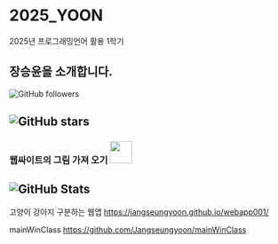 # 2025_YOON
2025년 프로그래밍언어 활용 1학기

## 장승윤을 소개합니다.

![GitHub followers](https://img.shields.io/github/followers/Jangseungyoon?style=social)

## ![GitHub stars](https://img.shields.io/github/stars/Jangseungyoon?style=social)

### 웹싸이트의 그림 가져 오기 <img src="https://cdn.jsdelivr.net/npm/simple-icons@v8/icons/github.svg" width="40" height="40" />

## ![GitHub Stats](https://github-readme-stats.vercel.app/api?username=Jangseungyoon&show_icons=true&theme=radical)

고양이 강아지 구분하는 웹앱
 https://jangseungyoon.github.io/webapp001/

mainWinClass 
https://github.com/Jangseungyoon/mainWinClass

